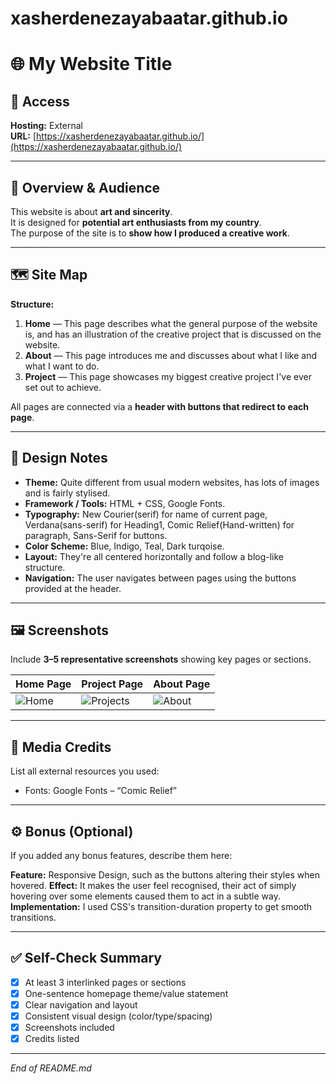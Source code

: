 # xasherdenezayabaatar.github.io

# 🌐 My Website Title

## 🔗 Access
**Hosting:** External  
**URL:** [https://xasherdenezayabaatar.github.io/](https://xasherdenezayabaatar.github.io/)

---

## 🧭 Overview & Audience
This website is about **art and sincerity**.  
It is designed for **potential art enthusiasts from my country**.  
The purpose of the site is to **show how I produced a creative work**.

---

## 🗺️ Site Map
**Structure:**
1. **Home** — This page describes what the general purpose of the website is, and has an illustration of the creative project that is discussed on the website. 
2. **About** — This page introduces me and discusses about what I like and what I want to do.
3. **Project** — This page showcases my biggest creative project I've ever set out to achieve.


All pages are connected via a **header with buttons that redirect to each page**.

---

## 🎨 Design Notes
- **Theme:** Quite different from usual modern websites, has lots of images and is fairly stylised.  
- **Framework / Tools:** HTML + CSS, Google Fonts.
- **Typography:** New Courier(serif) for name of current page, Verdana(sans-serif) for Heading1, Comic Relief(Hand-written) for paragraph, Sans-Serif for buttons.
- **Color Scheme:** Blue, Indigo, Teal, Dark turqoise.  
- **Layout:** They're all centered horizontally and follow a blog-like structure. 
- **Navigation:** The user navigates between pages using the buttons provided at the header. 

---

## 🖼️ Screenshots
Include **3–5 representative screenshots** showing key pages or sections.  

| Home Page | Project Page | About Page |
|---------------|---------------|---------------|
| ![Home](https://xasherdenezayabaatar.github.io/screenshots/homepage.png) | ![Projects](https://xasherdenezayabaatar.github.io/screenshots/projectpage.png) | ![About](https://xasherdenezayabaatar.github.io/screenshots/aboutpage.png) |

---

## 📸 Media Credits
List all external resources you used:  
- Fonts: Google Fonts – “Comic Relief”

---

## ⚙️ Bonus (Optional)
If you added any bonus features, describe them here:

**Feature:** Responsive Design, such as the buttons altering their styles when hovered.
**Effect:** It makes the user feel recognised, their act of simply hovering over some elements caused them to act in a subtle way.
**Implementation:** I used CSS's transition-duration property to get smooth transitions.

---

## ✅ Self-Check Summary
- [x] At least 3 interlinked pages or sections  
- [x] One-sentence homepage theme/value statement  
- [x] Clear navigation and layout  
- [x] Consistent visual design (color/type/spacing)  
- [x] Screenshots included  
- [x] Credits listed  

---

*End of README.md*
